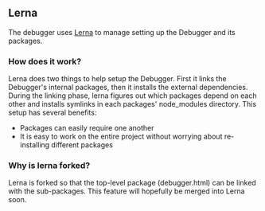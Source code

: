 ## Lerna

The debugger uses [Lerna](https://github.com/lerna/lerna) to manage setting up
the Debugger and its packages.

### How does it work?

Lerna does two things to help setup the Debugger. First it links the Debugger's internal packages, then it installs the external dependencies.
During the linking phase, lerna figures out which packages depend on each other and installs symlinks in each packages' node_modules directory.
This setup has several benefits:

* Packages can easily require one another
* It is easy to work on the entire project without worrying about re-installing different packages

### Why is lerna forked?

Lerna is forked so that the top-level package (debugger.html) can be linked with the sub-packages. This feature will hopefully be merged into Lerna soon.
